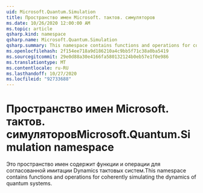 ```yaml
---
uid: Microsoft.Quantum.Simulation
title: Пространство имен Microsoft. тактов. симуляторов
ms.date: 10/26/2020 12:00:00 AM
ms.topic: article
qsharp.kind: namespace
qsharp.name: Microsoft.Quantum.Simulation
qsharp.summary: This namespace contains functions and operations for coherently simulating the dynamics of quantum systems.
ms.openlocfilehash: 2f154ee718a9d186210a4c9bb5f71c38a0ba5419
ms.sourcegitcommit: 29e0d88a30e4166fa580132124b0eb57e1f0e986
ms.translationtype: MT
ms.contentlocale: ru-RU
ms.lasthandoff: 10/27/2020
ms.locfileid: "92733688"
---
```

# <a name="microsoftquantumsimulation-namespace"></a><span data-ttu-id="7b137-102">Пространство имен Microsoft. тактов. симуляторов</span><span class="sxs-lookup"><span data-stu-id="7b137-102">Microsoft.Quantum.Simulation namespace</span></span>

<span data-ttu-id="7b137-103">Это пространство имен содержит функции и операции для согласованной имитации Dynamics тактовых систем.</span><span class="sxs-lookup"><span data-stu-id="7b137-103">This namespace contains functions and operations for coherently simulating the dynamics of quantum systems.</span></span>

